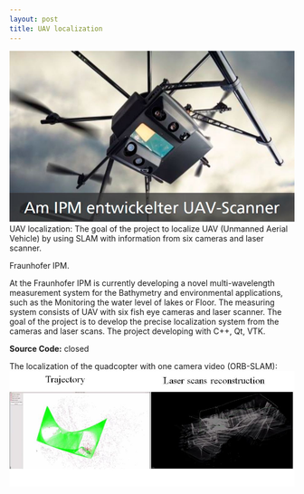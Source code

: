 ```yaml
---
layout: post
title: UAV localization
---
```

<img src="https://github.com/Dtananaev/Dtananaev.github.io/raw/master/images/uav/uav.jpg" class="teaser-img"/>
UAV localization: The goal of the project to localize UAV (Unmanned Aerial Vehicle) by using SLAM with  information from six cameras and laser scanner. 

Fraunhofer IPM.

At the Fraunhofer IPM is currently developing a novel multi-wavelength measurement system for the Bathymetry and environmental applications, such as the Monitoring the water level of lakes or Floor. The measuring system consists of UAV with six fish eye cameras and laser scanner. The goal of the project is to develop the precise localization system from the cameras and laser scans. The project developing with C++, Qt, VTK.
 
**Source Code:** closed


The localization of the quadcopter with one camera video (ORB-SLAM):
[![stamina_tests](https://github.com/Dtananaev/Dtananaev.github.io/raw/master/images/uav/UAV.jpg)](https://youtu.be/4SQYuy9z91g?list=PLm9UBVQa6prmsGZUJRLFtYcC5C5O99TvJ)
